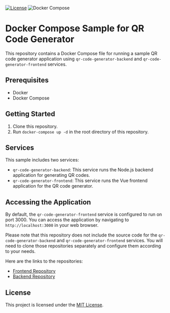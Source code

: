 [![License](https://img.shields.io/badge/License-MIT-blue?style=for-the-badge)](https://opensource.org/licenses/MIT)
![Docker Compose](https://img.shields.io/badge/docker-compose?style=for-the-badge&logo=docker&logoColor=%23f45283&color=%230898e8)


# Docker Compose Sample for QR Code Generator

This repository contains a Docker Compose file for running a sample QR code generator application using `qr-code-generator-backend` and `qr-code-generator-frontend` services. 

## Prerequisites

- Docker
- Docker Compose

## Getting Started

1. Clone this repository.
2. Run `docker-compose up -d` in the root directory of this repository.

## Services

This sample includes two services:

- `qr-code-generator-backend`: This service runs the Node.js backend application for generating QR codes.
- `qr-code-generator-frontend`: This service runs the Vue frontend application for the QR code generator.

## Accessing the Application

By default, the `qr-code-generator-frontend` service is configured to run on port 3000. You can access the application by navigating to `http://localhost:3000` in your web browser.

Please note that this repository does not include the source code for the `qr-code-generator-backend` and `qr-code-generator-frontend` services. You will need to clone those repositories separately and configure them according to your needs.


Here are the links to the repositories:

- [Frontend Repository](https://github.com/AugustoLL/Qr-Code-Generator-Frontend)
- [Backend Repository](https://github.com/AugustoLL/Qr-Code-Generator-Backend)

## License

This project is licensed under the [MIT License](LICENSE).